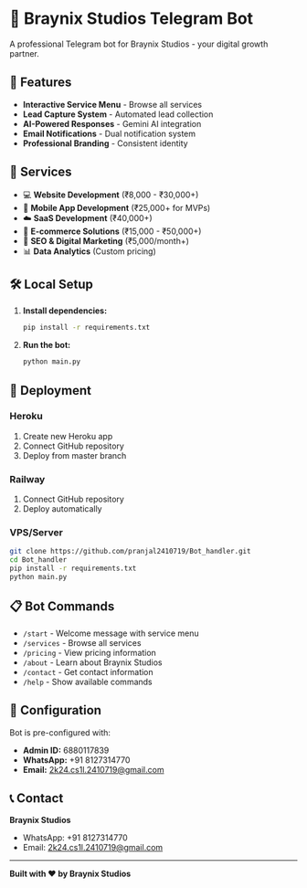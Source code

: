 # 🤖 Braynix Studios Telegram Bot

A professional Telegram bot for Braynix Studios - your digital growth partner.

## 🌟 Features

- **Interactive Service Menu** - Browse all services
- **Lead Capture System** - Automated lead collection
- **AI-Powered Responses** - Gemini AI integration
- **Email Notifications** - Dual notification system
- **Professional Branding** - Consistent identity

## 🚀 Services

- 💻 **Website Development** (₹8,000 - ₹30,000+)
- 📱 **Mobile App Development** (₹25,000+ for MVPs)
- ☁️ **SaaS Development** (₹40,000+)
- 🛒 **E-commerce Solutions** (₹15,000 - ₹50,000+)
- 🚀 **SEO & Digital Marketing** (₹5,000/month+)
- 📊 **Data Analytics** (Custom pricing)

## 🛠️ Local Setup

1. **Install dependencies:**
   ```bash
   pip install -r requirements.txt
   ```

2. **Run the bot:**
   ```bash
   python main.py
   ```

## 🚀 Deployment

### Heroku
1. Create new Heroku app
2. Connect GitHub repository
3. Deploy from master branch

### Railway
1. Connect GitHub repository
2. Deploy automatically

### VPS/Server
```bash
git clone https://github.com/pranjal2410719/Bot_handler.git
cd Bot_handler
pip install -r requirements.txt
python main.py
```

## 📋 Bot Commands

- `/start` - Welcome message with service menu
- `/services` - Browse all services
- `/pricing` - View pricing information
- `/about` - Learn about Braynix Studios
- `/contact` - Get contact information
- `/help` - Show available commands

## 🔧 Configuration

Bot is pre-configured with:
- **Admin ID:** 6880117839
- **WhatsApp:** +91 8127314770
- **Email:** 2k24.cs1l.2410719@gmail.com

## 📞 Contact

**Braynix Studios**
- WhatsApp: +91 8127314770
- Email: 2k24.cs1l.2410719@gmail.com

---

**Built with ❤️ by Braynix Studios**